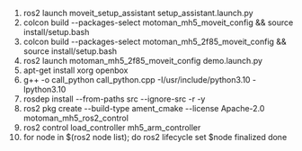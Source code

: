 1. ros2 launch moveit_setup_assistant setup_assistant.launch.py
2. colcon build --packages-select motoman_mh5_moveit_config && source install/setup.bash
3. colcon build --packages-select motoman_mh5_2f85_moveit_config && source install/setup.bash
3. ros2 launch motoman_mh5_2f85_moveit_config demo.launch.py
4. apt-get install xorg openbox
5. g++ -o call_python call_python.cpp -I/usr/include/python3.10 -lpython3.10
6. rosdep install --from-paths src --ignore-src -r -y
7. ros2 pkg create --build-type ament_cmake --license Apache-2.0 motoman_mh5_ros2_control
8. ros2 control load_controller mh5_arm_controller
9. for node in $(ros2 node list); do
  ros2 lifecycle set $node finalized
done
